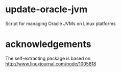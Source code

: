 update-oracle-jvm
=================

Script for managing Oracle JVMs on Linux platforms 

acknowledgements
===========

The self-extracting package is based on http://www.linuxjournal.com/node/1005818